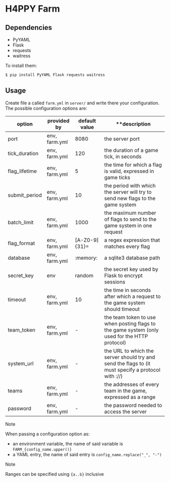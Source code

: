 # H4PPY Farm

## Dependencies

- PyYAML
- Flask
- requests
- waitress

To install them:

```bash
$ pip install PyYAML Flask requests waitress
```

## Usage

Create file a called `farm.yml` in `server/` and write there your configuration.  
The possible configuration options are:

| **option**    | **provided by** | **default value** | **description                                                                                      |
|---------------|-----------------|-------------------|----------------------------------------------------------------------------------------------------|
| port          | env, farm.yml   | 8080              | the server port                                                                                    |
| tick_duration | env, farm.yml   | 120               | the duration of a game tick, in seconds                                                            |
| flag_lifetime | env, farm.yml   | 5                 | the time for which a flag is valid, expressed in game ticks                                        |
| submit_period | env, farm.yml   | 10                | the period with which the server will try to send new flags to the game system                     |
| batch_limit   | env, farm.yml   | 1000              | the maximum number of flags to send to the game system in one request                              |
| flag_format   | env, farm.yml   | [A-Z0-9]{31}=     | a regex expression that matches every flag                                                         |
| database      | env, farm.yml   | :memory:          | a sqlite3 database path                                                                            |
| secret_key    | env             | random            | the secret key used by Flask to encrypt sessions                                                   |
| timeout       | env, farm.yml   | 10                | the time in seconds after which a request to the game system should timeout                        |
| team_token    | env, farm.yml   | -                 | the team token to use when posting flags to the game system (only used for the HTTP protocol)      |
| system_url    | env, farm.yml   | -                 | the URL to which the server should try and send the flags to (it must specify a protocol with ://) |
| teams         | env, farm.yml   | -                 | the addresses of every team in the game, expressed as a range                                      |
| password      | env, farm.yml   | -                 | the password needed to access the server                                                           |

> [!NOTE]
> When passing a configuration option as:
> - an environment variable, the name of said variable is `FARM_{config_name.upper()}`  
> - a YAML entry, the name of said entry is `config_name.replace("_", "-")`

> [!NOTE]
> Ranges can be specified using `{a..b}` inclusive
